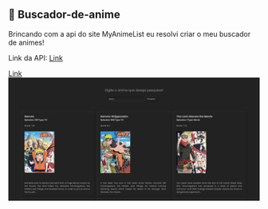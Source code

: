 ## 🔵 Buscador-de-anime
Brincando com a api do site MyAnimeList eu resolvi criar o meu buscador de animes!

Link da API: [Link](https://jikan.moe/)

[Link](https://lipzdev.github.io/Buscador-de-anime/)
![Preview](https://github.com/LipzDev/Buscador-de-anime/blob/main/preview.png)
